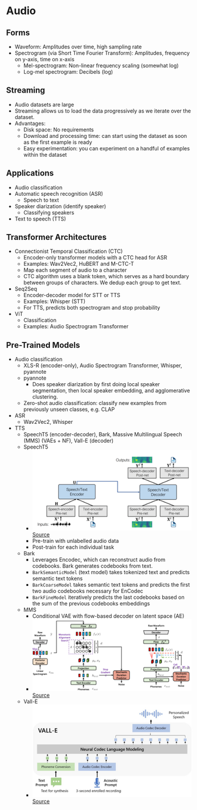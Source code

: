 # Audio

## Forms
- Waveform: Amplitudes over time, high sampling rate
- Spectrogram (via Short Time Fourier Transform): Amplitudes, frequency on y-axis, time on x-axis
  - Mel-spectrogram: Non-linear frequency scaling (somewhat log)
  - Log-mel spectrogram: Decibels (log)

## Streaming
- Audio datasets are large
- Streaming allows us to load the data progressively as we iterate over the dataset. 
- Advantages:
  - Disk space: No requirements
  - Download and processing time: can start using the dataset as soon as the first example is ready
  - Easy experimentation: you can experiment on a handful of examples within the dataset

## Applications
- Audio classification
- Automatic speech recognition (ASR)
  - Speech to text
- Speaker diarization (identify speaker)
  - Classifying speakers
- Text to speech (TTS)

## Transformer Architectures
- Connectionist Temporal Classification (CTC)
  - Encoder-only transformer models with a CTC head for ASR 
  - Examples: Wav2Vec2, HuBERT and M-CTC-T
  - Map each segment of audio to a character
  - CTC algorithm uses a blank token, which serves as a hard boundary between groups of characters. We dedup each group to get text. 
- Seq2Seq
  - Encoder-decoder model for STT or TTS
  - Examples: Whisper (STT)
  - For TTS, predicts both spectrogram and stop probability  
- ViT
  - Classification
  - Examples: Audio Spectrogram Transformer

## Pre-Trained Models
- Audio classification
  - XLS-R (encoder-only), Audio Spectrogram Transformer, Whisper, pyannote
  - pyannote
    - Does speaker diarization by first doing local speaker segmentation, then local speaker embedding, and agglomerative clustering.
  - Zero-shot audio classification: classify new examples from previously unseen classes, e.g. CLAP
- ASR
  - Wav2Vec2, Whisper
- TTS
  - SpeechT5 (encoder-decoder), Bark, Massive Multilingual Speech (MMS) (VAEs + NF), Vall-E (decoder)
  - SpeechT5
    - ![speecht5.png](speecht5.png)[Source](https://arxiv.org/pdf/2110.07205)
    - Pre-train with unlabelled audio data
    - Post-train for each individual task
  - Bark
    - Leverages Encodec, which can reconstruct audio from codebooks. Bark generates codebooks from text.
    - `BarkSemanticModel` (text model) takes tokenized text and predicts semantic text tokens
    - `BarkCoarseModel` takes semantic text tokens and predicts the first two audio codebooks necessary for EnCodec
    - `BarkFineModel` iteratively predicts the last codebooks based on the sum of the previous codebooks embeddings
  - MMS
    - Conditional VAE with flow-based decoder on latent space (AE)
    - ![mms.png](mms.png)[Source](https://arxiv.org/pdf/2106.06103)
  - Vall-E
    - ![vall_e.png](vall_e.png)[Source](https://arxiv.org/pdf/2301.02111)